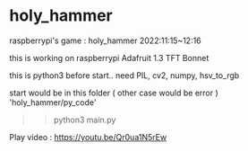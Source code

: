 # holy_hammer
raspberrypi's game : holy_hammer
2022:11:15~12:16


this is working on raspberrypi 
Adafruit 1.3 TFT Bonnet


this is python3
before start..
 need PIL, cv2, numpy, hsv_to_rgb

start would be in this folder ( other case would be error )
'holy_hammer/py_code'
>> python3 main.py



Play video : https://youtu.be/Qr0ua1N5rEw
